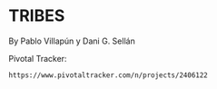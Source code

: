 # TRIBES
By Pablo Villapún y Dani G. Sellán



Pivotal Tracker:

```bash
https://www.pivotaltracker.com/n/projects/2406122
```
